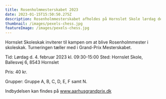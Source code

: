 ```yaml
---
title: Rosenholmmesterskabet 2023
date: 2023-01-15T15:50:50.275Z
description: Rosenholmmesterskabet afholdes på Hornslet Skole lørdag den 4. februar.
thumbnail: /images/pexels-chess.jpg
featureImage: /images/pexels-chess.jpg
---
```




Hornslet Skoleskak inviterer til kampen om at blive Rosenholmmester i skoleskak. Turneringen tæller med i Grand-Prix Mesterskabet.

Tid:             Lørdag d. 4. februar 2023 kl. 09:30-15:00
Sted:           Hornslet Skole, Ballesvej 6, 8543 Hornslet

Pris:            40 kr.

Grupper:     Gruppe A, B, C, D, E, F samt N.

Indbydelsen kan findes på www.aarhusgrandprix.dk